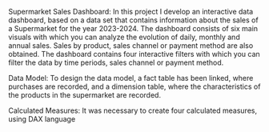 Supermarket Sales Dashboard: In this project I develop an interactive data dashboard, based on a data set that contains information about the sales of a Supermarket for the year 2023-2024.
The dashboard consists of six main visuals with which you can analyze the evolution of daily, monthly and annual sales.
Sales by product, sales channel or payment method are also obtained.
The dashboard contains four interactive filters with which you can filter the data by time periods, sales channel or payment method.

Data Model: To design the data model, a fact table has been linked, where purchases are recorded, and a dimension table, where the characteristics of the products in the supermarket are recorded.

Calculated Measures: It was necessary to create four calculated measures, using DAX language
